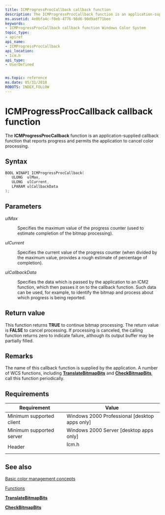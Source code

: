 ```yaml
---
title: ICMProgressProcCallback callback function
description: The ICMProgressProcCallback function is an application-supplied callback function that reports progress and permits the application to cancel color processing.
ms.assetid: 4e0bfa4c-f0eb-4776-98d6-90d9adf71bee
keywords:
- ICMProgressProcCallback callback function Windows Color System
topic_type:
- apiref
api_name:
- ICMProgressProcCallback
api_location:
- Icm.h
api_type:
- UserDefined


ms.topic: reference
ms.date: 05/31/2018
ROBOTS: INDEX,FOLLOW
---
```


# ICMProgressProcCallback callback function

The **ICMProgressProcCallback** function is an application-supplied callback function that reports progress and permits the application to cancel color processing.

## Syntax


```C++
BOOL WINAPI ICMProgressProcCallback(
   ULONG  ulMax,
   ULONG  ulCurrent,
   LPARAM ulCallbackData
);
```



## Parameters

<dl> <dt>

*ulMax* 
</dt> <dd>

Specifies the maximum value of the progress counter (used to estimate completion of the bitmap processing).

</dd> <dt>

*ulCurrent* 
</dt> <dd>

Specifies the current value of the progress counter (when divided by the maximum value, provides a rough estimate of percentage of completion).

</dd> <dt>

*ulCallbackData* 
</dt> <dd>

Specifies the data which is passed by the application to an ICM2 function, which then passes it on to the callback function. Such data can be used, for example, to identify the bitmap and process about which progress is being reported.

</dd> </dl>

## Return value

This function returns **TRUE** to continue bitmap processing. The return value is **FALSE** to cancel processing. If processing is canceled, the calling function returns zero to indicate failure, although its output buffer may be partially filled.

## Remarks

The name of this callback function is supplied by the application. A number of WCS functions, including [**TranslateBitmapBits**](/windows/win32/api/icm/nf-icm-translatebitmapbits) and [**CheckBitmapBits**](/windows/win32/api/icm/nf-icm-checkbitmapbits), call this function periodically.

## Requirements



| Requirement | Value |
|-------------------------------------|----------------------------------------------------------------------------------|
| Minimum supported client<br/> | Windows 2000 Professional \[desktop apps only\]<br/>                       |
| Minimum supported server<br/> | Windows 2000 Server \[desktop apps only\]<br/>                             |
| Header<br/>                   | <dl> <dt>Icm.h</dt> </dl> |



## See also

<dl> <dt>

[Basic color management concepts](basic-color-management-concepts.md)
</dt> <dt>

[Functions](functions.md)
</dt> <dt>

[**TranslateBitmapBits**](/windows/win32/api/icm/nf-icm-translatebitmapbits)
</dt> <dt>

[**CheckBitmapBits**](/windows/win32/api/icm/nf-icm-checkbitmapbits)
</dt> </dl>
